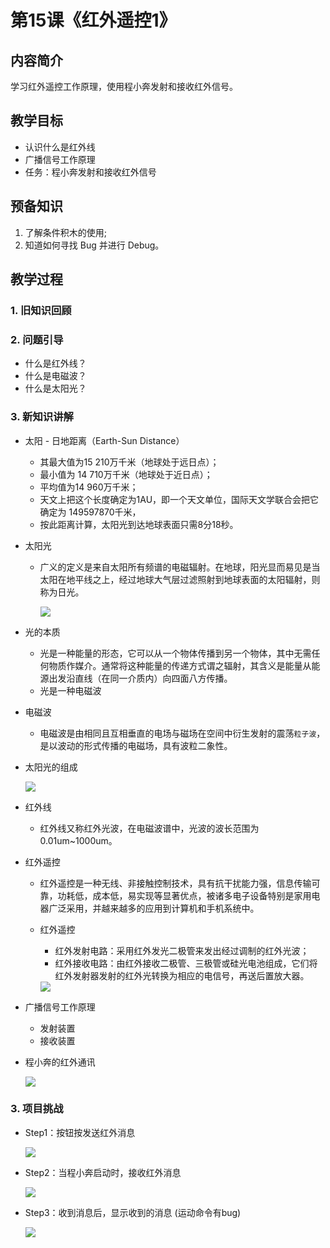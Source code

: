 <!-- # 机器人编程入门学习 -->
<link rel="stylesheet" type="text/css" href="./style.css" />

# 第15课《红外遥控1》

## 内容简介

学习红外遥控工作原理，使用程小奔发射和接收红外信号。

## 教学目标

- 认识什么是红外线
- 广播信号工作原理
- 任务：程小奔发射和接收红外信号

## 预备知识

1. 了解条件积木的使用;
1. 知道如何寻找 Bug 并进行 Debug。

## 教学过程

### 1. 旧知识回顾

### 2. 问题引导

- 什么是红外线？
- 什么是电磁波？
- 什么是太阳光？

### 3. 新知识讲解

- 太阳 - 日地距离（Earth-Sun Distance）
  - 其最大值为15 210万千米（地球处于远日点）；
  - 最小值为 14 710万千米（地球处于近日点）；
  - 平均值为14 960万千米；
  - 天文上把这个长度确定为1AU，即一个天文单位，国际天文学联合会把它确定为 149597870千米，
  - 按此距离计算，太阳光到达地球表面只需8分18秒。

- 太阳光
  - 广义的定义是来自太阳所有频谱的电磁辐射。在地球，阳光显而易见是当太阳在地平线之上，经过地球大气层过滤照射到地球表面的太阳辐射，则称为日光。

    <img src="../images/15-1.jpg" class="width300" />

- 光的本质
  - 光是一种能量的形态，它可以从一个物体传播到另一个物体，其中无需任何物质作媒介。通常将这种能量的传递方式谓之辐射，其含义是能量从能源出发沿直线（在同一介质内）向四面八方传播。
  - 光是一种电磁波

- 电磁波
  - 电磁波是由相同且互相垂直的电场与磁场在空间中衍生发射的震荡`粒子波`，是以波动的形式传播的电磁场，具有波粒二象性。

- 太阳光的组成

  <img src="../images/15-2.png" class="width600" />

- 红外线
  - 红外线又称红外光波，在电磁波谱中，光波的波长范围为0.01um~1000um。

- 红外遥控
  - 红外遥控是一种无线、非接触控制技术，具有抗干扰能力强，信息传输可靠，功耗低，成本低，易实现等显著优点，被诸多电子设备特别是家用电器广泛采用，并越来越多的应用到计算机和手机系统中。

  - 红外遥控
    - 红外发射电路：采用红外发光二极管来发出经过调制的红外光波；
    - 红外接收电路：由红外接收二极管、三极管或硅光电池组成，它们将红外发射器发射的红外光转换为相应的电信号，再送后置放大器。

    <img src="../images/15-3.jpg" class="width300" />

- 广播信号工作原理
  - 发射装置
  - 接收装置

- 程小奔的红外通讯

  <img src="../images/15-4.png" class="width300" />

### 3. 项目挑战

- Step1：按钮按发送红外消息

  <img src="../images/15-5A.png" class="width300" />

- Step2：当程小奔启动时，接收红外消息

  <img src="../images/15-5B.png" class="width300" />

- Step3：收到消息后，显示收到的消息 (运动命令有bug)

  <img src="../images/15-5C.png" class="width300" />
  
